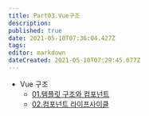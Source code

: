 ```yaml
---
title: Part03.Vue구조
description: 
published: true
date: 2021-05-10T07:36:04.427Z
tags: 
editor: markdown
dateCreated: 2021-05-10T07:29:45.077Z
---
```


- Vue 구조
	- [01.템플릿 구조와 컴포넌트](http://35.247.115.28/ko/VueJS/Part03/01)
  - [02.컴포넌트 라이프사이클](http://35.247.115.28/ko/VueJS/Part03/02)